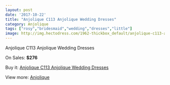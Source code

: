 ```yaml
---
layout: post
date: '2017-10-22'
title: "Anjolique C113 Anjolique Wedding Dresses"
category: Anjolique
tags: ["rosy","bridesmaid","wedding","dresses","little"]
image: http://img.hectodress.com/1962-thickbox_default/anjolique-c113-anjolique-wedding-dresses.jpg
---
```

Anjolique C113 Anjolique Wedding Dresses

On Sales: **$276**
<a href="https://www.hectodress.com/anjolique/1237-anjolique-c113-anjolique-wedding-dresses.html"><amp-img layout="responsive" width="600" height="600" src="//img.hectodress.com/1962-thickbox_default/anjolique-c113-anjolique-wedding-dresses.jpg" alt="Anjolique C113 Anjolique Wedding Dresses 0" /></a>
<a href="https://www.hectodress.com/anjolique/1237-anjolique-c113-anjolique-wedding-dresses.html"><amp-img layout="responsive" width="600" height="600" src="//img.hectodress.com/1963-thickbox_default/anjolique-c113-anjolique-wedding-dresses.jpg" alt="Anjolique C113 Anjolique Wedding Dresses 1" /></a>

Buy it: [Anjolique C113 Anjolique Wedding Dresses](https://www.hectodress.com/anjolique/1237-anjolique-c113-anjolique-wedding-dresses.html "Anjolique C113 Anjolique Wedding Dresses")

View more: [Anjolique](https://www.hectodress.com/16-anjolique "Anjolique")